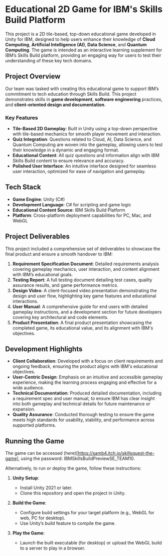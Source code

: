 # Educational 2D Game for IBM's Skills Build Platform

This project is a 2D tile-based, top-down educational game developed in Unity for IBM, designed to help users enhance their knowledge of **Cloud Computing**, **Artificial Intelligence (AI)**, **Data Science**, and **Quantum Computing**. The game is intended as an interactive learning supplement for IBM’s Skills Build platform, providing an engaging way for users to test their understanding of these key tech domains.

## Project Overview

Our team was tasked with creating this educational game to support IBM’s commitment to tech education through Skills Build. This project demonstrates skills in **game development**, **software engineering** practices, and **client-oriented design and documentation**.

### Key Features

- **Tile-Based 2D Gameplay**: Built in Unity using a top-down perspective with tile-based mechanics for smooth player movement and interaction.
- **Quiz Integration**: Questions related to Cloud, AI, Data Science, and Quantum Computing are woven into the gameplay, allowing users to test their knowledge in a dynamic and engaging format.
- **Educational Content**: All quiz questions and information align with IBM Skills Build content to ensure relevance and accuracy.
- **Polished User Interface**: An intuitive interface designed for seamless user interaction, optimized for ease of navigation and gameplay.

## Tech Stack

- **Game Engine**: Unity (C#)
- **Development Language**: C# for scripting and game logic
- **Educational Content Source**: IBM Skills Build Platform
- **Platform**: Cross-platform deployment capabilities for PC, Mac, and WebGL

## Project Deliverables

This project included a comprehensive set of deliverables to showcase the final product and ensure a smooth handover to IBM:

1. **Requirement Specification Document**: Detailed requirements analysis covering gameplay mechanics, user interaction, and content alignment with IBM’s educational goals.
2. **Testing Report**: A full testing document detailing test cases, quality assurance results, and game performance metrics.
3. **Design Video**: A client-focused video presentation demonstrating the design and user flow, highlighting key game features and educational interactions.
4. **User Manual**: A comprehensive guide for end users with detailed gameplay instructions, and a development section for future developers covering key architectural and code elements.
5. **Product Presentation**: A final product presentation showcasing the completed game, its educational value, and its alignment with IBM's objectives.

## Development Highlights

- **Client Collaboration**: Developed with a focus on client requirements and ongoing feedback, ensuring the product aligns with IBM's educational objectives.
- **User-Centric Design**: Emphasis on an intuitive and accessible gameplay experience, making the learning process engaging and effective for a wide audience.
- **Technical Documentation**: Produced detailed documentation, including a requirement spec and user manual, to ensure IBM has clear insight into both gameplay and technical details for future maintenance or expansion.
- **Quality Assurance**: Conducted thorough testing to ensure the game meets high standards for usability, stability, and performance across supported platforms.

## Running the Game

The game can be accessed (here)[https://samb4.itch.io/skillsquest-the-game], using the password: IBMSkillsBuildPreviewSE_TEAM10.

Alternatively, to run or deploy the game, follow these instructions:

1. **Unity Setup**:
   - Install Unity 2021 or later.
   - Clone this repository and open the project in Unity.

2. **Build the Game**:
   - Configure build settings for your target platform (e.g., WebGL for web, PC for desktop).
   - Use Unity’s build feature to compile the game.

3. **Play the Game**:
   - Launch the built executable (for desktop) or upload the WebGL build to a server to play in a browser.

